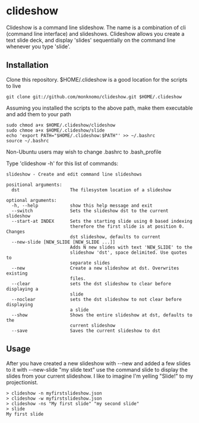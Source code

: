 clideshow
==========

Clideshow is a command line slideshow.  The name is a combination of cli (command line interface) and slideshows.
Clideshow allows you create a text slide deck, and display 'slides' sequentially on the command line whenever you type
'slide'.

Installation
------------
Clone this repository.  $HOME/.clideshow is a good location for the scripts to live
```
git clone git://github.com/monknomo/clideshow.git $HOME/.clideshow
```
Assuming you installed the scripts to the above path, make them executable and add them to your path
```
sudo chmod a+x $HOME/.clideshow/clideshow
sudo chmoe a+x $HOME/.clideshow/slide
echo 'export PATH="$HOME/.clideshow:$PATH"' >> ~/.bashrc
source ~/.bashrc
```
Non-Ubuntu users may wish to change .bashrc to .bash_profile

Type 'clideshow -h' for this list of commands:
```
slideshow - Create and edit command line slideshows

positional arguments:
  dst                   The filesystem location of a slideshow

optional arguments:
  -h, --help            show this help message and exit
  --switch              Sets the slideshow dst to the current slideshow
  --start-at INDEX      Sets the starting slide using 0 based indexing
                        therefore the first slide is at position 0. Changes
                        dst slideshow, defaults to current
  --new-slide [NEW_SLIDE [NEW_SLIDE ...]]
                        Adds N new slides with text 'NEW_SLIDE' to the
                        slideshow 'dst', space delimited. Use quotes to
                        separate slides
  --new                 Create a new slideshow at dst. Overwrites existing
                        files.
  --clear               sets the dst slideshow to clear before displaying a
                        slide
  --noclear             sets the dst slideshow to not clear before displaying
                        a slide
  --show                Shows the entire slideshow at dst, defaults to the
                        current slideshow
  --save                Saves the current slideshow to dst

```

Usage
-----

After you have created a new slideshow with --new and added a few slides to it with --new-slide "my slide text" use the command slide to display the slides from your current slideshow.  I like to imagine I'm yelling "Slide!" to my projectionist.

```
> clideshow -n myfirstslideshow.json
> clideshow -w myfirstslideshow.json
> clideshow -ns "My first slide" "my second slide"
> slide
My first slide
```


